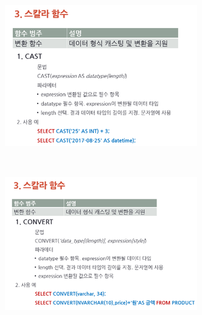 ![](https://github.com/MinsoftK/TIL/blob/master/SQL/image/cast.png?raw=true)

<br/>
<br/>
<br/>

![](https://github.com/MinsoftK/TIL/blob/master/SQL/image/convert.png?raw=true)
